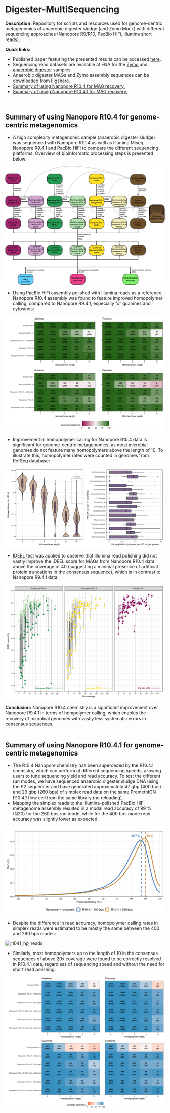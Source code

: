 # Digester-MultiSequencing

**Description:**
Repository for scripts and resources used for genome-centric metagenomics of anaerobic digester sludge (and Zymo Mock) with different sequencing approaches (Nanopore R9/R10, PacBio HiFi, Illumina short reads).
<br/>

**Quick links:**
* Published paper featuring the presented results can be accessed [here](https://www.nature.com/articles/s41592-022-01539-7).
* Sequencing read datasets are available at ENA for the [Zymo](https://www.ebi.ac.uk/ena/browser/view/PRJEB48692) and [anaerobic digester](https://www.ebi.ac.uk/ena/browser/view/PRJEB48021) samples.
* Anaerobic digester MAGs and Zymo assembly sequences can be downloaded from [Figshare](https://doi.org/10.6084/m9.figshare.17008801).
* [Summary of using Nanopore R10.4 for MAG recovery.](#summary-of-using-nanopore-r104-for-genome-centric-metagenomics)
* [Summary of using Nanopore R10.4.1 for MAG recovery.](#summary-of-using-nanopore-r1041-for-genome-centric-metagenomics)
<br/>

## Summary of using Nanopore R10.4 for genome-centric metagenomics

* A high complexity metagenomic sample (anaerobic digester sludge) was sequenced with Nanopore R10.4 as well as Illumina Miseq, Nanopore R9.4.1 and PacBio HiFi to compare the different sequencing platforms. Overview of bioinformatic processing steps is presented below:

<img src="https://github.com/Serka-M/Digester-MultiSequencing/blob/main/code/figs/mags_r104_workflow.png" alt="mags_r104_workflow" style="zoom:100%;" />
<br/>

* Using PacBio HiFi assembly polished with Illumina reads as a reference, Nanopore R10.4 assembly was found to feature improved homopolymer calling, compared to Nanopore R9.4.1, especially for guanines and cytosines:

<img src="https://github.com/Serka-M/Digester-MultiSequencing/blob/main/code/figs/mags_r104_hp.png" alt="mags_r104_hp" style="zoom:100%;" />
<br/>

* Improvement in homopolymer calling for Nanopore R10.4 data is significant for genome-centric metagenomics, as most microbial genomes do not feature many homopolymers above the length of 10. To illustrate this, homopolymer rates were counted in genomes from RefSeq database:

<img src="https://github.com/Serka-M/Digester-MultiSequencing/blob/main/code/figs/hp_refseq.png" alt="hp_refseq" style="zoom:100%;" />
<br/>

* [IDEEL test](http://www.opiniomics.org/a-simple-test-for-uncorrected-insertions-and-deletions-indels-in-bacterial-genomes/) was applied to observe that Illumina read polishing did not vastly improve the IDEEL score for MAGs from Nanopore R10.4 data above the coverage of 40 (suggesting a minimal presence of artificial protein truncations in the consensus sequence), which is in contrast to Nanopore R9.4.1 data:

<img src="https://github.com/Serka-M/Digester-MultiSequencing/blob/main/code/figs/mags_r104_ideel.png" alt="mags_r104_ideel" style="zoom:100%;" />
<br/>

**Conclusion:** Nanopore R10.4 chemistry is a significant improvement over Nanopore R9.4.1 in terms of hompolymer calling, which enables the recovery of microbial genomes with vastly less systematic errors in consensus sequences.
<br/>
<br/>

## Summary of using Nanopore R10.4.1 for genome-centric metagenomics

* The R10.4 Nanopore chemistry has been superceded by the R10.4.1 chemistry, which can perform at different sequencing speeds, allowing users to tune sequencing yield and read accuracy. To test the different run modes, we have sequenced anaerobic digester sludge DNA using the P2 sequencer and have generated approximately 47 gbp (400 bps) and 29 gbp (260 bps) of simplex read data on the same PromethION R10.4.1 flow cell from the same library (no reloading).
* Mapping the simplex reads to the Illumina-polished PacBio HiFi metagenome assembly resulted in a modal read accuracy of 99 % (Q20) for the 260 bps run mode, while for the 400 bps mode read accuracy was slightly lower as expected: 

<img src="https://github.com/Serka-M/Digester-MultiSequencing/blob/main/code/figs/r1041_read_accur.png" alt="r1041_read_accur" style="zoom:100%;" />
<br/>

* Despite the difference in read accuracy, homopolymer calling rates in simplex reads were estimated to be mostly the same between the 400 and 260 bps modes: 

<img src="https://github.com/Serka-M/Digester-MultiSequencing/blob/main/code/figs/r1041_hp_readss.png" alt="r1041_hp_reads" style="zoom:100%;" />
<br/>

* Similarly, most homopolymers up to the length of 10 in the consensus sequences of above 20x coverage were found to be correctly resolved in R10.4.1 data, regardless of sequencing speed and without the need for short read polishing: 

<img src="https://github.com/Serka-M/Digester-MultiSequencing/blob/main/code/figs/r1041_hp_contigs.png" alt="r1041_hp_contigs" style="zoom:100%;" />
<br/>



